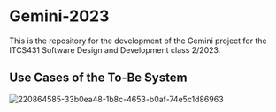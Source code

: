 # Gemini-2023
This is the repository for the development of the Gemini project for the ITCS431 Software Design and Development class 2/2023.

## Use Cases of the To-Be System

![220864585-33b0ea48-1b8c-4653-b0af-74e5c1d86963](https://github.com/ICT-Mahidol/Gemini-2023/assets/1671353/08e4b209-d671-4263-a9ab-388603f9ca37)


